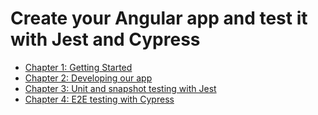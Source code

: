 [countries-app]: assets/countries-app.png

# Create your Angular app and test it with Jest and Cypress

- [Chapter 1: Getting Started](./tutorial/chapter-1-getting-started)
- [Chapter 2: Developing our app](./tutorial/chapter-2-developing-our-app)
- [Chapter 3: Unit and snapshot testing with Jest](./tutorial/chapter-3-unit-and-snapshot-testing-with-jest)
- [Chapter 4: E2E testing with Cypress](./tutorial/chapter-4-e2e-testing-with-cypress)
